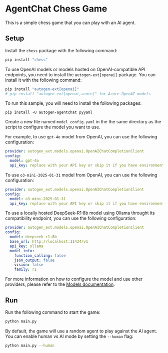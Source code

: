 # AgentChat Chess Game

This is a simple chess game that you can play with an AI agent.

## Setup

Install the `chess` package with the following command:

```bash
pip install "chess"
```

To use OpenAI models or models hosted on OpenAI-compatible API endpoints,
you need to install the `autogen-ext[openai]` package. You can install it with the following command:

```bash
pip install "autogen-ext[openai]"
# pip install "autogen-ext[openai,azure]" for Azure OpenAI models
```

To run this sample, you will need to install the following packages:

```shell
pip install -U autogen-agentchat pyyaml
```

Create a new file named `model_config.yaml` in the the same directory as the script
to configure the model you want to use.

For example, to use `gpt-4o` model from OpenAI, you can use the following configuration:

```yaml
provider: autogen_ext.models.openai.OpenAIChatCompletionClient
config:
  model: gpt-4o
  api_key: replace with your API key or skip it if you have environment variable OPENAI_API_KEY set
```

To use `o3-mini-2025-01-31` model from OpenAI, you can use the following configuration:

```yaml
provider: autogen_ext.models.openai.OpenAIChatCompletionClient
config:
  model: o3-mini-2025-01-31
  api_key: replace with your API key or skip it if you have environment variable OPENAI_API_KEY set
```

To use a locally hosted DeepSeek-R1:8b model using Ollama throught its compatibility endpoint,
you can use the following configuration:

```yaml
provider: autogen_ext.models.openai.OpenAIChatCompletionClient
config:
  model: deepseek-r1:8b
  base_url: http://localhost:11434/v1
  api_key: ollama
  model_info:
    function_calling: false
    json_output: false
    vision: false
    family: r1
```

For more information on how to configure the model and use other providers,
please refer to the [Models documentation](https://microsoft.github.io/autogen/stable/user-guide/agentchat-user-guide/tutorial/models.html).

## Run

Run the following command to start the game:

```bash
python main.py
```

By default, the game will use a random agent to play against the AI agent.
You can enable human vs AI mode by setting the `--human` flag:

```bash
python main.py --human
```
